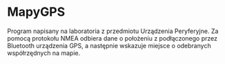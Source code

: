 # MapyGPS
Program napisany na laboratoria z przedmiotu Urządzenia Peryferyjne. Za pomocą protokołu NMEA odbiera dane o położeniu z podłączonego przez Bluetooth urządzenia GPS, a następnie wskazuje miejsce o odebranych współrzędnych na mapie.
